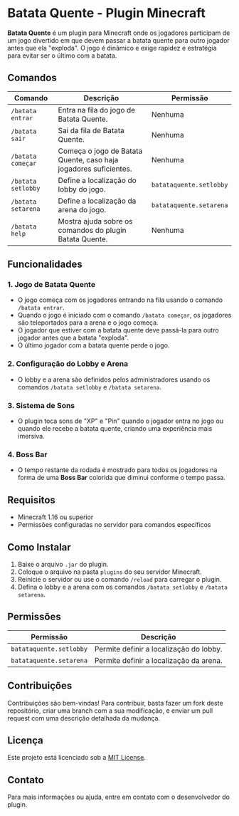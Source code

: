 # Batata Quente - Plugin Minecraft

**Batata Quente** é um plugin para Minecraft onde os jogadores participam de um jogo divertido em que devem passar a batata quente para outro jogador antes que ela "exploda". O jogo é dinâmico e exige rapidez e estratégia para evitar ser o último com a batata.

## Comandos

| Comando                | Descrição                                                           | Permissão                    |
|------------------------|---------------------------------------------------------------------|------------------------------|
| `/batata entrar`        | Entra na fila do jogo de Batata Quente.                             | Nenhuma                      |
| `/batata sair`          | Sai da fila de Batata Quente.                                       | Nenhuma                      |
| `/batata começar`       | Começa o jogo de Batata Quente, caso haja jogadores suficientes.   | Nenhuma                      |
| `/batata setlobby`      | Define a localização do lobby do jogo.                              | `batataquente.setlobby`      |
| `/batata setarena`      | Define a localização da arena do jogo.                              | `batataquente.setarena`      |
| `/batata help`          | Mostra ajuda sobre os comandos do plugin Batata Quente.             | Nenhuma                      |

## Funcionalidades

### 1. **Jogo de Batata Quente**
- O jogo começa com os jogadores entrando na fila usando o comando `/batata entrar`.
- Quando o jogo é iniciado com o comando `/batata começar`, os jogadores são teleportados para a arena e o jogo começa.
- O jogador que estiver com a batata quente deve passá-la para outro jogador antes que a batata "exploda".
- O último jogador com a batata quente perde o jogo.

### 2. **Configuração do Lobby e Arena**
- O lobby e a arena são definidos pelos administradores usando os comandos `/batata setlobby` e `/batata setarena`.

### 3. **Sistema de Sons**
- O plugin toca sons de "XP" e "Pin" quando o jogador entra no jogo ou quando ele recebe a batata quente, criando uma experiência mais imersiva.

### 4. **Boss Bar**
- O tempo restante da rodada é mostrado para todos os jogadores na forma de uma **Boss Bar** colorida que diminui conforme o tempo passa.

## Requisitos
- Minecraft 1.16 ou superior
- Permissões configuradas no servidor para comandos específicos

## Como Instalar

1. Baixe o arquivo `.jar` do plugin.
2. Coloque o arquivo na pasta `plugins` do seu servidor Minecraft.
3. Reinicie o servidor ou use o comando `/reload` para carregar o plugin.
4. Defina o lobby e a arena com os comandos `/batata setlobby` e `/batata setarena`.

## Permissões

| Permissão                    | Descrição                                      |
|------------------------------|------------------------------------------------|
| `batataquente.setlobby`       | Permite definir a localização do lobby.        |
| `batataquente.setarena`       | Permite definir a localização da arena.        |

## Contribuições

Contribuições são bem-vindas! Para contribuir, basta fazer um fork deste repositório, criar uma branch com a sua modificação, e enviar um pull request com uma descrição detalhada da mudança.

## Licença

Este projeto está licenciado sob a [MIT License](LICENSE).

## Contato

Para mais informações ou ajuda, entre em contato com o desenvolvedor do plugin.

